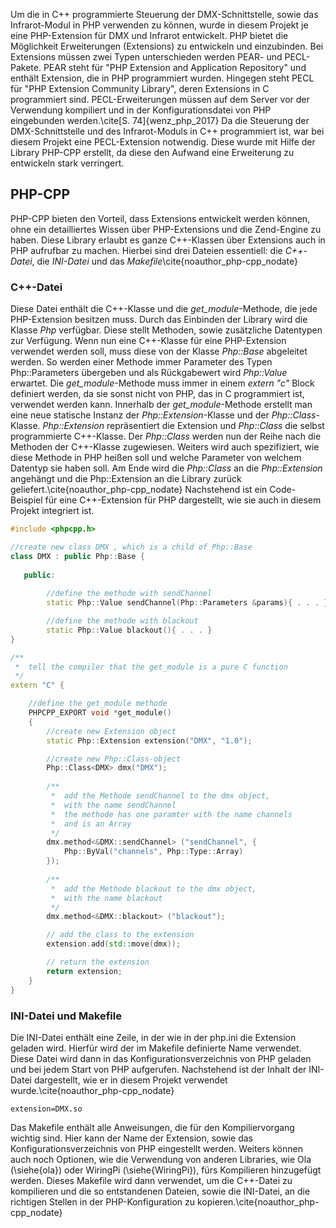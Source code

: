 Um die in C++ programmierte Steuerung der DMX-Schnittstelle, sowie das Infrarot-Modul in PHP verwenden zu können, 
wurde in diesem Projekt je eine PHP-Extension für DMX und Infrarot entwickelt.
PHP bietet die Möglichkeit Erweiterungen (Extensions) zu entwickeln und einzubinden.
Bei Extensions müssen zwei Typen unterschieden werden PEAR- und PECL-Pakete.
PEAR steht für "PHP Extension and Application Repository" und enthält Extension, die in PHP programmiert wurden.
Hingegen steht PECL für "PHP Extension Community Library", deren Extensions in C programmiert sind.
PECL-Erweiterungen müssen auf dem Server vor der Verwendung kompiliert und 
in der Konfigurationsdatei von PHP eingebunden werden.\cite[S. 74]{wenz_php_2017}
Da die Steuerung der DMX-Schnittstelle und des Infrarot-Moduls in C++ programmiert ist, war bei diesem Projekt eine 
PECL-Extension notwendig.
Diese wurde mit Hilfe der Library PHP-CPP erstellt, da diese den Aufwand eine Erweiterung zu entwickeln stark verringert.

## PHP-CPP
PHP-CPP bieten den Vorteil, dass Extensions entwickelt werden können,
ohne ein detailliertes Wissen über PHP-Extensions und die Zend-Engine zu haben.
Diese Library erlaubt es ganze C++-Klassen über Extensions auch in PHP aufrufbar zu machen.
Hierbei sind drei Dateien essentiell: die *C++-Datei*, die *INI-Datei* und das *Makefile*\cite{noauthor_php-cpp_nodate}

### C++-Datei
Diese Datei enthält die C++-Klasse und die *get_module*-Methode, die jede PHP-Extension besitzen muss.
Durch das Einbinden der Library wird die Klasse *Php* verfügbar.
Diese stellt Methoden, sowie zusätzliche Datentypen zur Verfügung.
Wenn nun eine C++-Klasse für eine PHP-Extension verwendet werden soll, 
muss diese von der Klasse *Php::Base* abgeleitet werden.
So werden einer Methode immer Parameter des Typen Php::Parameters übergeben und
als Rückgabewert wird *Php::Value* erwartet.
Die *get_module*-Methode muss immer in einem *extern "c"* Block definiert werden, da sie sonst nicht von
PHP, das in C programmiert ist, verwendet werden kann.
Innerhalb der *get_module*-Methode erstellt man eine neue statische Instanz der *Php::Extension*-Klasse und der *Php::Class*-Klasse.
*Php::Extension* repräsentiert die Extension und *Php::Class* die selbst programmierte C++-Klasse.
Der *Php::Class* werden nun der Reihe nach die Methoden der C++-Klasse zugewiesen.
Weiters wird auch spezifiziert, wie diese Methode in PHP heißen soll und 
welche Parameter von welchem Datentyp sie haben soll.
Am Ende wird die *Php::Class* an die *Php::Extension* angehängt und die Php::Extension an die Library zurück geliefert.\cite{noauthor_php-cpp_nodate}
Nachstehend ist ein Code-Beispiel für eine C++-Extension für PHP dargestellt, wie sie auch in diesem Projekt integriert ist.

```cpp
#include <phpcpp.h>

//create new class DMX , which is a child of Php::Base
class DMX : public Php::Base {
   
   public:
   
        //define the methode with sendChannel
        static Php::Value sendChannel(Php::Parameters &params){ . . . }

        //define the methode with blackout
        static Php::Value blackout(){ . . . }
}

/**
 *  tell the compiler that the get_module is a pure C function
 */
extern "C" {

    //define the get_module methode
    PHPCPP_EXPORT void *get_module()
    {
        //create new Extension object
        static Php::Extension extension("DMX", "1.0");

        //create new Php::Class-object
        Php::Class<DMX> dmx("DMX");
        
        /** 
         *  add the Methode sendChannel to the dmx object, 
         *  with the name sendChannel
         *  the methode has one paramter with the name channels 
         *  and is an Array 
         */
        dmx.method<&DMX::sendChannel> ("sendChannel", {
            Php::ByVal("channels", Php::Type::Array)
        });
        
        /**
         *  add the Methode blackout to the dmx object, 
         *  with the name blackout
         */
        dmx.method<&DMX::blackout> ("blackout");

        // add the class to the extension
        extension.add(std::move(dmx));

        // return the extension
        return extension;
    }
}

```

### INI-Datei und Makefile
Die INI-Datei enthält eine Zeile, in der wie in der php.ini die Extension geladen wird.
Hierfür wird der im Makefile definierte Name verwendet.
Diese Datei wird dann in das Konfigurationsverzeichnis von PHP geladen und bei jedem Start von PHP aufgerufen.
Nachstehend ist der Inhalt der INI-Datei dargestellt, wie er in diesem Projekt verwendet wurde.\cite{noauthor_php-cpp_nodate}

```ìni
extension=DMX.so
```

Das Makefile enthält alle Anweisungen, die für den Kompiliervorgang wichtig sind.
Hier kann der Name der Extension, sowie das Konfigurationsverzeichnis von PHP eingestellt werden.
Weiters können auch noch Optionen, wie die Verwendung von anderen Libraries,
wie Ola (\siehe{ola}) oder WiringPi (\siehe{WiringPi}), fürs Kompilieren hinzugefügt werden.
Dieses Makefile wird dann verwendet, um die C++-Datei zu kompilieren und 
die so entstandenen Dateien, sowie die INI-Datei, an die richtigen Stellen in der PHP-Konfiguration zu kopieren.\cite{noauthor_php-cpp_nodate}
